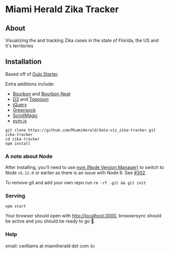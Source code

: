 # Miami Herald Zika Tracker

## About

Visualizing the and tracking Zika cases in the state of Florida, the US and it's territories

## Installation

Based off of [Gulp Starter](https://github.com/vigetlabs/gulp-starter).

Extra additions include:
- [Bourbon](http://bourbon.io/) and [Bourbon Neat](http://neat.bourbon.io/)
- [D3](https://d3js.org/) and [Topojson](https://github.com/mbostock/topojson)
- [jQuery](https://jquery.com/)
- [Greensock](https://greensock.com/gsap)
- [ScrollMagic](http://scrollmagic.io/)
- [pym.js](http://blog.apps.npr.org/pym.js/)

```
git clone https://github.com/MiamiHerald/data-viz_zika-tracker.git zika-tracker
cd zika-tracker
npm install
```

### A note about Node

After installing, you'll need to use [nvm (Node Version Manager)](https://github.com/creationix/nvm) to switch to Node `v5.12.0` or earlier as there is an issue with Node 6. See [#302](https://github.com/vigetlabs/gulp-starter/issues/302).

To remove git and add your own repo run `rm -rf .git && git init`

### Serving

`npm start`

Your browser should open with [http://localhost:3000](http://localhost:3000), browsersync should be active and you should be ready to go :rocket:.

### Help

email: cwilliams at miamiherald dot com :thumbsup:
